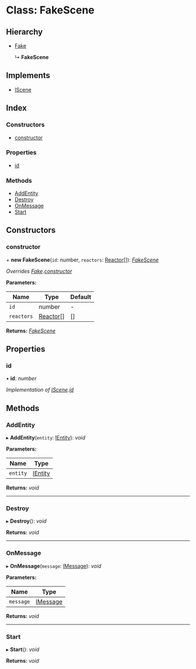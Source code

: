 
# Class: FakeScene

## Hierarchy

* [Fake](fake.md)

  ↳ **FakeScene**

## Implements

* [IScene](../interfaces/iscene.md)

## Index

### Constructors

* [constructor](fakescene.md#constructor)

### Properties

* [id](fakescene.md#id)

### Methods

* [AddEntity](fakescene.md#addentity)
* [Destroy](fakescene.md#destroy)
* [OnMessage](fakescene.md#onmessage)
* [Start](fakescene.md#start)

## Constructors

###  constructor

\+ **new FakeScene**(`id`: number, `reactors`: [Reactor](reactor.md)[]): *[FakeScene](fakescene.md)*

*Overrides [Fake](fake.md).[constructor](fake.md#constructor)*

**Parameters:**

Name | Type | Default |
------ | ------ | ------ |
`id` | number | - |
`reactors` | [Reactor](reactor.md)[] | [] |

**Returns:** *[FakeScene](fakescene.md)*

## Properties

###  id

• **id**: *number*

*Implementation of [IScene](../interfaces/iscene.md).[id](../interfaces/iscene.md#id)*

## Methods

###  AddEntity

▸ **AddEntity**(`entity`: [IEntity](../interfaces/ientity.md)): *void*

**Parameters:**

Name | Type |
------ | ------ |
`entity` | [IEntity](../interfaces/ientity.md) |

**Returns:** *void*

___

###  Destroy

▸ **Destroy**(): *void*

**Returns:** *void*

___

###  OnMessage

▸ **OnMessage**(`message`: [IMessage](../interfaces/imessage.md)): *void*

**Parameters:**

Name | Type |
------ | ------ |
`message` | [IMessage](../interfaces/imessage.md) |

**Returns:** *void*

___

###  Start

▸ **Start**(): *void*

**Returns:** *void*
